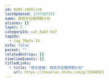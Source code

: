 ```yaml
---
id: 0295-r66hlcs9
lastUpdated: 1757167352
name: 西班牙征服明朝计划
aliases: []
layer: 2
categoryId: cat_8abY-bU7
tagIds:
  - tag_TRpfu-I4
nsfw: false
parent: ""
relatedEntries: []
timelineEvents: []
titledLinks:
  - title: "相关链接: 西班牙征服明朝计划"
    url: https://zhuanlan.zhihu.com/p/33980921
---
```


